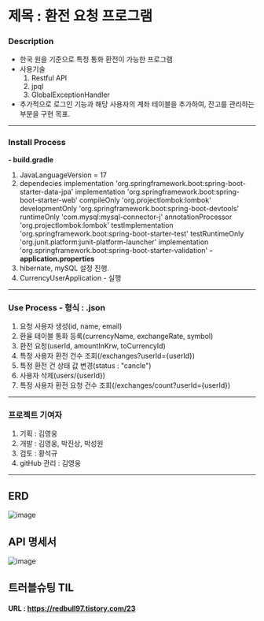 # 제목 : 환전 요청 프로그램

### Description 
 - 한국 원을 기준으로 특정 통화 환전이 가능한 프로그램
 - 사용기술
    1) Restful API
    2) jpql
    3) GlobalExceptionHandler
 - 추가적으로 로그인 기능과 해당 사용자의 계좌 테이블을 추가하여, 잔고를 관리하는 부분을 구현 목표.

----

### Install Process
**- build.gradle**
  1) JavaLanguageVersion = 17
  2) dependecies
    implementation 'org.springframework.boot:spring-boot-starter-data-jpa'
    implementation 'org.springframework.boot:spring-boot-starter-web'
    compileOnly 'org.projectlombok:lombok'
    developmentOnly 'org.springframework.boot:spring-boot-devtools'
    runtimeOnly 'com.mysql:mysql-connector-j'
    annotationProcessor 'org.projectlombok:lombok'
    testImplementation 'org.springframework.boot:spring-boot-starter-test'
    testRuntimeOnly 'org.junit.platform:junit-platform-launcher'
    implementation 'org.springframework.boot:spring-boot-starter-validation'
**- application.properties**
  1) hibernate, mySQL 설정 진행.
  2) CurrencyUserApplication - 실행

---

### Use Process - 형식 : .json
  1) 요청 사용자 생성(id, name, email)
  2) 환율 테이블 통화 등록(currencyName, exchangeRate, symbol)
  3) 환전 요청(userId, amountInKrw, toCurrencyId)
  4) 특정 사용자 환전 건수 조회(/exchanges?userId={userId})
  5) 특정 환전 건 상태 값 변경(status : "cancle")
  6) 사용자 삭제(users/{userId})
  7) 특정 사용자 환전 요청 건수 조회(/exchanges/count?userId={userId})

---

### 프로젝트 기여자
1. 기획 : 김영웅
2. 개발 : 김영웅, 박진상, 박성원
3. 검토 : 황석규
4. gitHub 관리 : 김영웅

---

## ERD
![image](https://github.com/user-attachments/assets/07dc41b7-6dd3-4047-9e3b-fdd77ebd91aa)

## API 명세서
![image](https://github.com/user-attachments/assets/fc4d6fee-ee71-4949-9b2e-f711839fc196)

## 트러블슈팅 TIL
#### URL : https://redbull97.tistory.com/23

